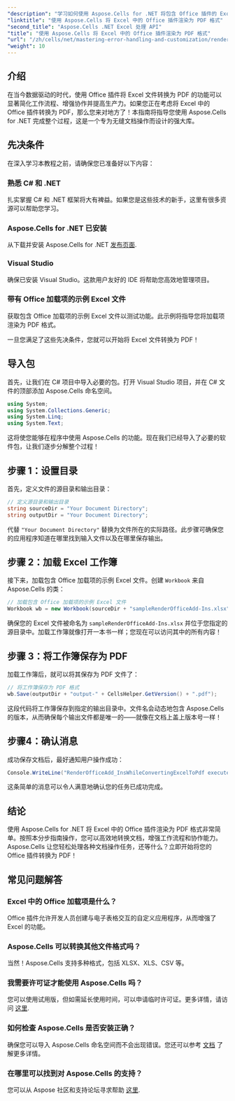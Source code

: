 ```yaml
---
"description": "学习如何使用 Aspose.Cells for .NET 将包含 Office 插件的 Excel 文件无缝转换为 PDF 格式，充分释放 Excel 工作流程的潜力。本指南提供循序渐进的详细方法。"
"linktitle": "使用 Aspose.Cells 将 Excel 中的 Office 插件渲染为 PDF 格式"
"second_title": "Aspose.Cells .NET Excel 处理 API"
"title": "使用 Aspose.Cells 将 Excel 中的 Office 插件渲染为 PDF 格式"
"url": "/zh/cells/net/mastering-error-handling-and-customization/render-office-add-ins-in-excel-to-pdf-format/"
"weight": 10
---
```


## 介绍

在当今数据驱动的时代，使用 Office 插件将 Excel 文件转换为 PDF 的功能可以显著简化工作流程、增强协作并提高生产力。如果您正在考虑将 Excel 中的 Office 插件转换为 PDF，那么您来对地方了！本指南将指导您使用 Aspose.Cells for .NET 完成整个过程，这是一个专为无缝文档操作而设计的强大库。

## 先决条件

在深入学习本教程之前，请确保您已准备好以下内容：

### 熟悉 C# 和 .NET
扎实掌握 C# 和 .NET 框架将大有裨益。如果您是这些技术的新手，这里有很多资源可以帮助您学习。

### Aspose.Cells for .NET 已安装
从下载并安装 Aspose.Cells for .NET [发布页面](https://releases。aspose.com/cells/net/).

### Visual Studio
确保已安装 Visual Studio。这款用户友好的 IDE 将帮助您高效地管理项目。

### 带有 Office 加载项的示例 Excel 文件
获取包含 Office 加载项的示例 Excel 文件以测试功能。此示例将指导您将加载项渲染为 PDF 格式。

一旦您满足了这些先决条件，您就可以开始将 Excel 文件转换为 PDF！

## 导入包
首先，让我们在 C# 项目中导入必要的包。打开 Visual Studio 项目，并在 C# 文件的顶部添加 Aspose.Cells 命名空间。

```csharp
using System;
using System.Collections.Generic;
using System.Linq;
using System.Text;
```
这将使您能够在程序中使用 Aspose.Cells 的功能。现在我们已经导入了必要的软件包，让我们逐步分解整个过程！

## 步骤 1：设置目录

首先，定义文件的源目录和输出目录：

```csharp
// 定义源目录和输出目录
string sourceDir = "Your Document Directory";
string outputDir = "Your Document Directory";
```

代替 `"Your Document Directory"` 替换为文件所在的实际路径。此步骤可确保您的应用程序知道在哪里找到输入文件以及在哪里保存输出。

## 步骤 2：加载 Excel 工作簿

接下来，加载包含 Office 加载项的示例 Excel 文件。创建 `Workbook` 来自 Aspose.Cells 的类：

```csharp
// 加载包含 Office 加载项的示例 Excel 文件
Workbook wb = new Workbook(sourceDir + "sampleRenderOfficeAdd-Ins.xlsx");
```

确保您的 Excel 文件被命名为 `sampleRenderOfficeAdd-Ins.xlsx` 并位于您指定的源目录中。加载工作簿就像打开一本书一样；您现在可以访问其中的所有内容！

## 步骤 3：将工作簿保存为 PDF

加载工作簿后，就可以将其保存为 PDF 文件了：

```csharp
// 将工作簿保存为 PDF 格式
wb.Save(outputDir + "output-" + CellsHelper.GetVersion() + ".pdf");
```

这段代码将工作簿保存到指定的输出目录中。文件名会动态地包含 Aspose.Cells 的版本，从而确保每个输出文件都是唯一的——就像在文档上盖上版本号一样！

## 步骤4：确认消息

成功保存文档后，最好通知用户操作成功：

```csharp
Console.WriteLine("RenderOfficeAdd_InsWhileConvertingExcelToPdf executed successfully.");
```

这条简单的消息可以令人满意地确认您的任务已成功完成。

## 结论

使用 Aspose.Cells for .NET 将 Excel 中的 Office 插件渲染为 PDF 格式非常简单。按照本分步指南操作，您可以高效地转换文档，增强工作流程和协作能力。Aspose.Cells 让您轻松处理各种文档操作任务，还等什么？立即开始将您的 Office 插件转换为 PDF！

## 常见问题解答

### Excel 中的 Office 加载项是什么？
Office 插件允许开发人员创建与电子表格交互的自定义应用程序，从而增强了 Excel 的功能。

### Aspose.Cells 可以转换其他文件格式吗？
当然！Aspose.Cells 支持多种格式，包括 XLSX、XLS、CSV 等。

### 我需要许可证才能使用 Aspose.Cells 吗？
您可以使用试用版，但如需延长使用时间，可以申请临时许可证。更多详情，请访问 [这里](https://purchase。aspose.com/temporary-license/).

### 如何检查 Aspose.Cells 是否安装正确？
确保您可以导入 Aspose.Cells 命名空间而不会出现错误。您还可以参考 [文档](https://reference.aspose.com/cells/net/) 了解更多详情。

### 在哪里可以找到对 Aspose.Cells 的支持？
您可以从 Aspose 社区和支持论坛寻求帮助 [这里](https://forum。aspose.com/c/cells/9).